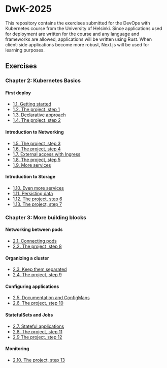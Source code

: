 # DwK-2025

This repository contains the exercises submitted for the DevOps with Kubernetes course from the University of Helsinki. Since applications used for deployment are written for the course and any language and frameworks are allowed, applications will be written using Rust. When client-side applications become more robust, Next.js will be used for learning purposes.

## Exercises

### Chapter 2: Kubernetes Basics

#### First deploy

- [1.1. Getting started](https://github.com/dev0T/DwK-2025/tree/1.1/log_output)
- [1.2. The project, step 1](https://github.com/dev0T/DwK-2025/tree/1.2/the_project)
- [1.3. Declarative approach](https://github.com/dev0T/DwK-2025/tree/1.3/log_output)
- [1.4. The project, step 2](https://github.com/dev0T/DwK-2025/tree/1.4/the_project)

#### Introduction to Networking

- [1.5. The project, step 3](https://github.com/dev0T/DwK-2025/tree/1.5/the_project)
- [1.6. The project, step 4](https://github.com/dev0T/DwK-2025/tree/1.6/the_project)
- [1.7. External access with Ingress](https://github.com/dev0T/DwK-2025/tree/1.7/log_output)
- [1.8. The project, step 5](https://github.com/dev0T/DwK-2025/tree/1.8/the_project/)
- [1.9. More services](https://github.com/dev0T/DwK-2025/tree/1.9/log_output)

#### Introduction to Storage
- [1.10. Even more services](https://github.com/dev0T/DwK-2025/tree/1.10/log_output)
- [1.11. Persisting data](https://github.com/dev0T/DwK-2025/tree/1.11/log_output)
- [1.12. The project, step 6](https://github.com/dev0T/DwK-2025/tree/1.12/the_project)
- [1.13. The project, step 7](https://github.com/dev0T/DwK-2025/tree/1.13/the_project)

### Chapter 3: More building blocks

#### Networking between pods

- [2.1. Connecting pods](https://github.com/dev0T/DwK-2025/tree/2.1/log_output)
- [2.2. The project, step 8](https://github.com/dev0T/DwK-2025/tree/2.2/the_project)

#### Organizing a cluster

- [2.3. Keep them separated](https://github.com/dev0T/DwK-2025/tree/2.3/log_output)
- [2.4. The project, step 9](https://github.com/dev0T/DwK-2025/tree/2.4/the_project)

#### Configuring applications

- [2.5. Documentation and ConfigMaps](https://github.com/dev0T/DwK-2025/tree/2.5/log_output)
- [2.6. The project, step 10](https://github.com/dev0T/DwK-2025/tree/2.6/the_project)

#### StatefulSets and Jobs

- [2.7. Stateful applications]()
- [2.8. The project, step 11]()
- [2.9 The project, step 12]()

#### Monitoring

- [2.10. The project, step 13]()
